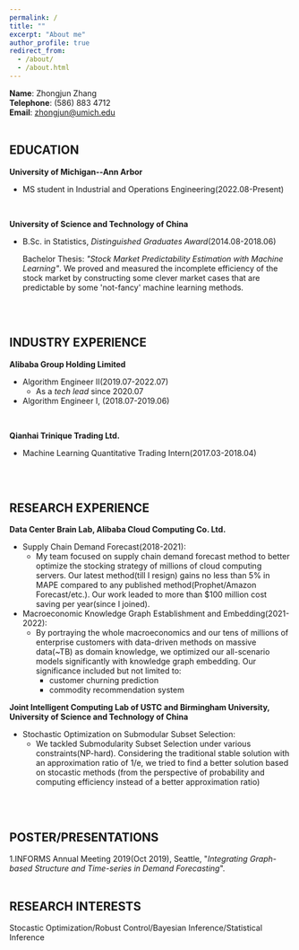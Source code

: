 ```yaml
---
permalink: /
title: ""
excerpt: "About me"
author_profile: true
redirect_from: 
  - /about/
  - /about.html
---
```

**Name**: Zhongjun Zhang\
**Telephone**: (586) 883 4712 \
**Email**: zhongjun@umich.edu\
<br>

## EDUCATION
**University of Michigan--Ann Arbor**
- MS student in Industrial and Operations Engineering(2022.08-Present)
<br>

**University of Science and Technology of China**
- B.Sc. in Statistics, *Distinguished Graduates Award*(2014.08-2018.06)

  Bachelor Thesis: *"Stock Market Predictability Estimation with Machine Learning"*. We proved and measured the incomplete efficiency of the stock market by constructing some clever market cases that are predictable by some 'not-fancy' machine learning methods.
<br>
<br>

## INDUSTRY EXPERIENCE
**Alibaba Group Holding Limited**
- Algorithm Engineer II(2019.07-2022.07)
  - As a *tech lead* since 2020.07   
- Algorithm Engineer I, (2018.07-2019.06)
<br>

**Qianhai Trinique Trading Ltd.**
- Machine Learning Quantitative Trading Intern(2017.03-2018.04)
<br>
<br>
 
## RESEARCH EXPERIENCE

**Data Center Brain Lab, Alibaba Cloud Computing Co. Ltd.**
  - Supply Chain Demand Forecast(2018-2021): 
    - My team focused on supply chain demand forecast method to better optimize the stocking strategy of millions of cloud computing servers. Our latest method(till I resign) gains no less than 5% in MAPE compared to any published method(Prophet/Amazon Forecast/etc.). Our work leaded to more than $100 million cost saving per year(since I joined). 
  - Macroeconomic Knowledge Graph Establishment and Embedding(2021-2022): 
    - By portraying the whole macroeconomics and our tens of millions of enterprise customers with data-driven methods on massive data(~TB) as domain knowledge, we optimized our all-scenario models significantly with knowledge graph embedding. Our significance included but not limited to:
      - customer churning prediction
      - commodity recommendation system

**Joint Intelligent Computing Lab of USTC and Birmingham University, University of Science and Technology of China**
  - Stochastic Optimization on Submodular Subset Selection: 
    - We tackled Submodularity Subset Selection under various constraints(NP-hard). Considering the traditional stable solution with an approximation ratio of 1/e, we tried to find a better solution based on stocastic methods (from the perspective of probability and computing efficiency instead of a better approximation ratio)
<br>
<br>

## POSTER/PRESENTATIONS
1.INFORMS Annual Meeting 2019(Oct 2019), Seattle, "*Integrating Graph-based Structure and Time-series in Demand Forecasting*".
<br>
<br>

## RESEARCH INTERESTS
Stocastic Optimization/Robust Control/Bayesian Inference/Statistical Inference

